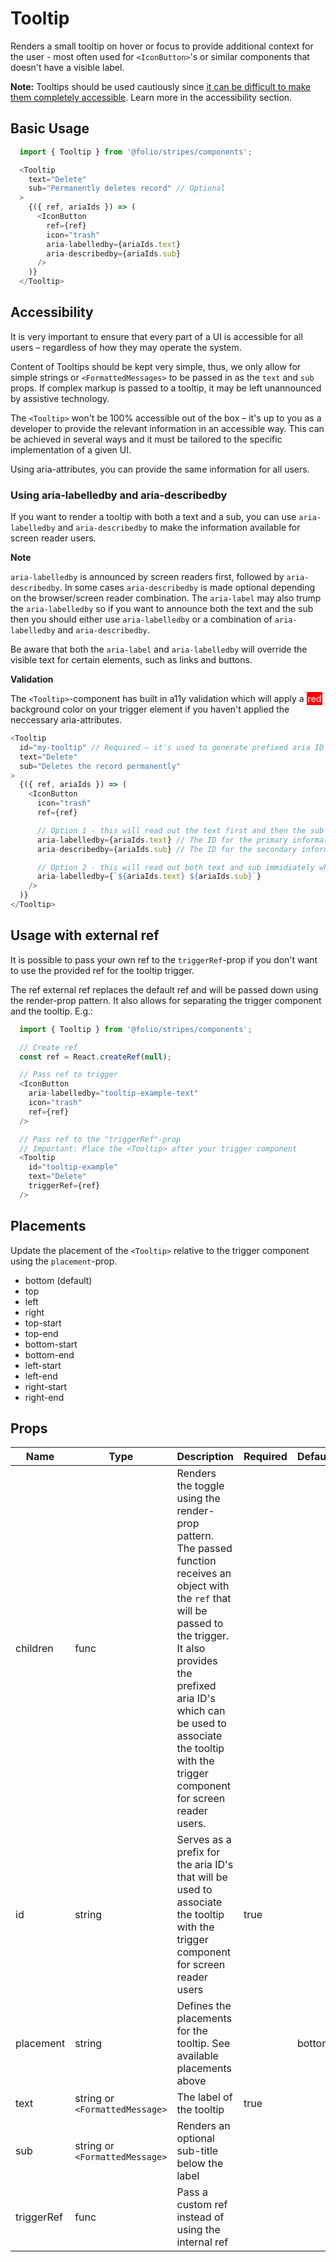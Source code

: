 # Tooltip
Renders a small tooltip on hover or focus to provide additional context for the user - most often used for `<IconButton>`'s or similar components that doesn't have a visible label.

**Note:** Tooltips should be used cautiously since [it can be difficult to make them completely accessible](https://inclusive-components.design/tooltips-toggletips/). Learn more in the accessibility section.

## Basic Usage
```js
  import { Tooltip } from '@folio/stripes/components';

  <Tooltip
    text="Delete"
    sub="Permanently deletes record" // Optional
  >
    {({ ref, ariaIds }) => (
      <IconButton
        ref={ref}
        icon="trash"
        aria-labelledby={ariaIds.text}
        aria-describedby={ariaIds.sub}
      />
    )}
  </Tooltip>
```

## Accessibility
It is very important to ensure that every part of a UI is accessible for all users – regardless of how they may operate the system.

Content of Tooltips should be kept very simple, thus, we only allow for simple strings or `<FormattedMessages>` to be passed in as the `text` and `sub` props. If complex markup is passed to a tooltip, it may be left unannounced by assistive technology.

The `<Tooltip>` won't be 100% accessible out of the box – it's up to you as a developer to provide the relevant information in an accessible way. This can be achieved in several ways and it must be tailored to the specific implementation of a given UI.

Using aria-attributes, you can provide the same information for all users.

### Using aria-labelledby and aria-describedby
If you want to render a tooltip with both a text and a sub, you can use `aria-labelledby` and `aria-describedby` to make the information available for screen reader users.

**Note** 

`aria-labelledby` is announced by screen readers first, followed by `aria-describedby`. In some cases `aria-describedby` is made optional depending on the browser/screen reader combination. The `aria-label` may also trump the `aria-labelledby` so if you want to announce both the text and the sub then you should either use `aria-labelledby` or a combination of `aria-labelledby` and `aria-describedby`.

Be aware that both the `aria-label` and `aria-labelledby` will override the visible text for certain elements, such as links and buttons.

**Validation**

The `<Tooltip>`-component has built in a11y validation which will apply a <span style="padding: 2px;color:#FFF;background-color:red;">red</span> background color on your trigger element if you haven't applied the neccessary aria-attributes.

```js
<Tooltip
  id="my-tooltip" // Required – it's used to generate prefixed aria ID's. E.g. my-tooltip-text and my-tooltip-sub
  text="Delete"
  sub="Deletes the record permanently"
>
  {({ ref, ariaIds }) => (
    <IconButton
      icon="trash"
      ref={ref}

      // Option 1 - this will read out the text first and then the sub afterwards
      aria-labelledby={ariaIds.text} // The ID for the primary information (my-tooltip-text)
      aria-describedby={ariaIds.sub} // The ID for the secondary information (my-tooltip-sub)

      // Option 2 - this will read out both text and sub immidiately when the trigger is focused
      aria-labelledby={`${ariaIds.text} ${ariaIds.sub}`}
    />
  )}
</Tooltip>
```

## Usage with external ref
It is possible to pass your own ref to the `triggerRef`-prop if you don't want to use the provided ref for the tooltip trigger.

The ref external ref replaces the default ref and will be passed down using the render-prop pattern. It also allows for separating the trigger component and the tooltip. E.g.:

```js
  import { Tooltip } from '@folio/stripes/components';

  // Create ref
  const ref = React.createRef(null);

  // Pass ref to trigger
  <IconButton
    aria-labelledby="tooltip-example-text"
    icon="trash"
    ref={ref}
  />

  // Pass ref to the "triggerRef"-prop
  // Important: Place the <Tooltip> after your trigger component
  <Tooltip
    id="tooltip-example"
    text="Delete"
    triggerRef={ref}
  />
```

## Placements
Update the placement of the `<Tooltip>` relative to the trigger component using the `placement`-prop.

- bottom (default)
- top
- left
- right
- top-start
- top-end
- bottom-start
- bottom-end
- left-start
- left-end
- right-start
- right-end

## Props
Name | Type | Description | Required | Default
-- | -- | -- | -- | --
children | func | Renders the toggle using the render-prop pattern. The passed function receives an object with the `ref` that will be passed to the trigger. It also provides the prefixed aria ID's which can be used to associate the tooltip with the trigger component for screen reader users. | |
id | string | Serves as a prefix for the aria ID's that will be used to associate the tooltip with the trigger component for screen reader users | true |
placement | string | Defines the placements for the tooltip. See available placements above | | bottom
text | string or `<FormattedMessage>` | The label of the tooltip | true |
sub | string or `<FormattedMessage>` | Renders an optional sub-title below the label |
triggerRef | func | Pass a custom ref instead of using the internal ref | |
